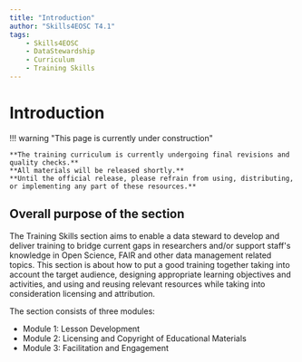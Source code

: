 ```yaml
---
title: "Introduction"
author: "Skills4EOSC T4.1"
tags:
    - Skills4EOSC
    - DataStewardship
    - Curriculum
    - Training Skills
---
```


# Introduction

!!! warning "This page is currently under construction"

    **The training curriculum is currently undergoing final revisions and quality checks.**
    **All materials will be released shortly.**
    **Until the official release, please refrain from using, distributing, or implementing any part of these resources.**


## Overall purpose of the section 
 
The Training Skills section aims to enable a data steward to develop and deliver training to bridge current gaps in researchers and/or support staff's knowledge in Open Science, FAIR and other data management related topics. This section is about how to put a good training together taking into account the target audience, designing appropriate learning objectives and activities, and using and reusing relevant resources while taking into consideration licensing and attribution.
 
The section consists of three modules:

- Module 1: Lesson Development
- Module 2: Licensing and Copyright of Educational Materials
- Module 3: Facilitation and Engagement
